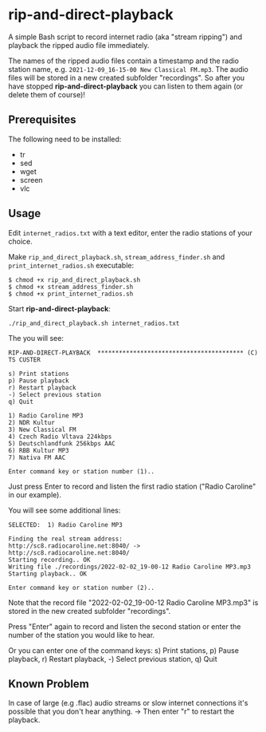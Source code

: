 # rip-and-direct-playback

A simple Bash script to record internet radio (aka "stream ripping") and playback the ripped audio file immediately. 

The names of the ripped audio files contain a timestamp and the radio station name, e.g. `2021-12-09_16-15-00 New Classical FM.mp3`. The audio files will be stored in a new created subfolder "recordings". So after you have stopped **rip-and-direct-playback** you can listen to them again (or delete them of course)!

## Prerequisites

The following need to be installed:
* tr
* sed
* wget
* screen
* vlc

## Usage

Edit `internet_radios.txt` with a text editor, enter the radio stations of your choice.

Make `rip_and_direct_playback.sh`, `stream_address_finder.sh` and `print_internet_radios.sh` executable: 
```
$ chmod +x rip_and_direct_playback.sh
$ chmod +x stream_address_finder.sh
$ chmod +x print_internet_radios.sh
```

Start **rip-and-direct-playback**:
```
./rip_and_direct_playback.sh internet_radios.txt
```

The you will see:

```
RIP-AND-DIRECT-PLAYBACK  ***************************************** (C) TS CUSTER

s) Print stations
p) Pause playback
r) Restart playback
-) Select previous station
q) Quit

1) Radio Caroline MP3
2) NDR Kultur
3) New Classical FM
4) Czech Radio Vltava 224kbps
5) Deutschlandfunk 256kbps AAC
6) RBB Kultur MP3
7) Nativa FM AAC

Enter command key or station number (1)..
``` 
Just press Enter to record and listen the first radio station ("Radio Caroline" in our example).

You will see some additional lines:

```
SELECTED:  1) Radio Caroline MP3

Finding the real stream address:
http://sc8.radiocaroline.net:8040/ -> http://sc8.radiocaroline.net:8040/
Starting recording.. OK
Writing file ./recordings/2022-02-02_19-00-12 Radio Caroline MP3.mp3
Starting playback.. OK

Enter command key or station number (2)..
```
Note that the record file "2022-02-02_19-00-12 Radio Caroline MP3.mp3" is stored in the new created subfolder "recordings".

Press "Enter" again to record and listen the second station or enter the number of the station you would like to hear.

Or you can enter one of the command keys: s) Print stations, p) Pause playback, r) Restart playback, -) Select previous station, q) Quit

## Known Problem

In case of large (e.g .flac) audio streams or slow internet connections it's possible that you don't hear anything. → Then enter "r" to restart the playback.
